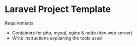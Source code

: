 # Laravel Project Template

Requirements:
- Containers for php, mysql, nginx & node (dev web server)
- Write instructions explaining the tools used
